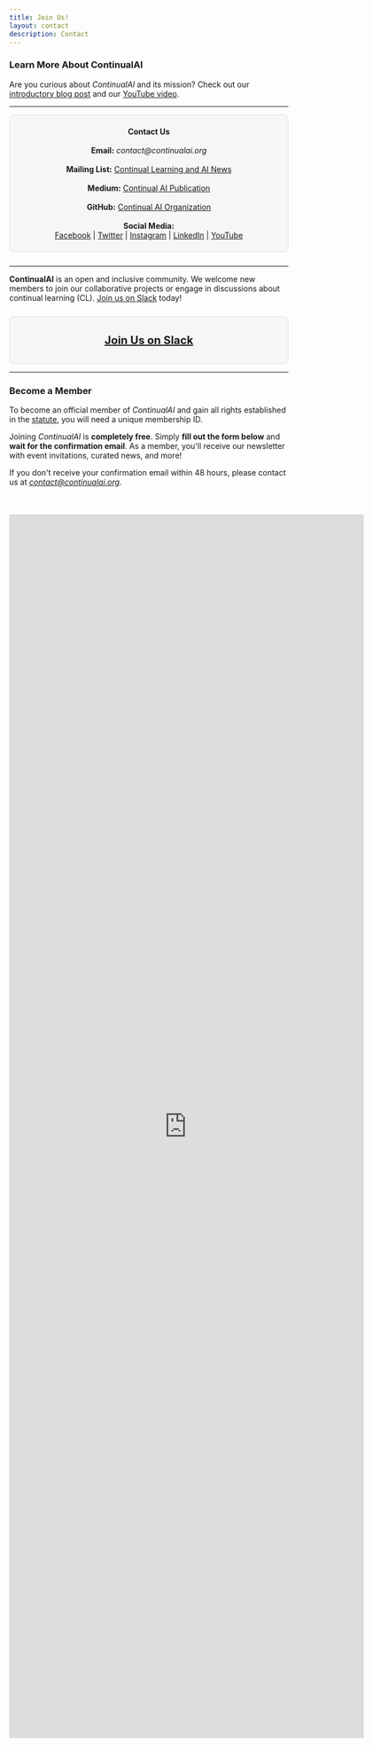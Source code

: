 ```yaml
---
title: Join Us!
layout: contact
description: Contact
---
```


<!-- Include Font Awesome in your HTML -->
<link rel="stylesheet" href="https://cdnjs.cloudflare.com/ajax/libs/font-awesome/6.0.0-beta3/css/all.min.css">

### Learn More About ContinualAI

Are you curious about *ContinualAI* and its mission? Check out our [introductory blog post](https://medium.com/continual-ai/continualai-a-non-profit-research-organization-on-continual-learning-for-ai-a2df70a68d2c) and our [YouTube video](https://www.youtube.com/watch?v=GItaVgvNwgI).

---

<div style="background: rgba(245, 245, 245, 0.9); border: 1px solid #DEDEDE; padding: 1.5em; border-radius: 8px; text-align: center; margin-bottom: 25px;">
    <strong>Contact Us</strong><br><br>
    <strong>Email:</strong> <em>contact@continualai.org</em><br><br>
    <strong>Mailing List:</strong> <a href="https://groups.google.com/forum/#!forum/continualai" target="_blank">Continual Learning and AI News</a><br><br>
    <strong>Medium:</strong> <a href="https://medium.com/continual-ai" target="_blank">Continual AI Publication</a><br><br>
    <strong>GitHub:</strong> <a href="https://github.com/ContinualAI" target="_blank"><i class="fab fa-github"></i> Continual AI Organization</a><br><br>
    <strong>Social Media:</strong><br>
    <a href="https://www.facebook.com/ContinualAI" target="_blank"><i class="fab fa-facebook"></i> Facebook</a> | 
    <a href="https://twitter.com/ContinualAI" target="_blank"><i class="fab fa-twitter"></i> Twitter</a> | 
    <a href="https://www.instagram.com/continual_ai/" target="_blank"><i class="fab fa-instagram"></i> Instagram</a> | 
    <a href="https://www.linkedin.com/company/12607275/" target="_blank"><i class="fab fa-linkedin"></i> LinkedIn</a> | 
    <a href="https://www.youtube.com/channel/UCD9_bqN3gX-TLxcr47vvMmA" target="_blank"><i class="fab fa-youtube"></i> YouTube</a>
</div>

---

**ContinualAI** is an open and inclusive community. We welcome new members to join our collaborative projects or engage in discussions about continual learning (CL). [Join us on Slack](https://continualai.herokuapp.com/) today!

<div style="text-align:center; background: rgba(245, 245, 245, 0.9); border: 1px solid #DEDEDE; padding: 1.5em; border-radius: 8px; margin-top: 25px; font-size: 20px;">
    <a href="https://join.slack.com/t/continualai/shared_invite/enQtNjQxNDYwMzkxNzk0LTBhYjg2MjM0YTM2OWRkNDYzOGE0ZTIzNDQ0ZGMzNDE3ZGUxNTZmNmM1YzJiYzgwMTkyZDQxYTlkMTI3NzZkNjU" target="_blank"><strong>Join Us on Slack</strong></a>
</div>

---

### Become a Member

To become an official member of *ContinualAI* and gain all rights established in the [statute](https://drive.google.com/file/d/1gWqIuPbkgzVqXvgrfnA1wNQhge-J1qBA/view?usp=sharing), you will need a unique membership ID.

Joining *ContinualAI* is **completely free**. Simply **fill out the form below** and **wait for the confirmation email**. As a member, you'll receive our newsletter with event invitations, curated news, and more!

If you don't receive your confirmation email within 48 hours, please contact us at <em>contact@continualai.org</em>.

<div style="text-align:center; margin-top:50px;">
    <iframe src="https://docs.google.com/forms/d/e/1FAIpQLSdtAFNFvYsDF3jBMx_Mq6FRUaZe6MCSyMzHJpD_ixVjKsstfw/viewform?embedded=true" width="640" height="2207" frameborder="0" marginheight="0" marginwidth="0">Loading...</iframe>
</div>
